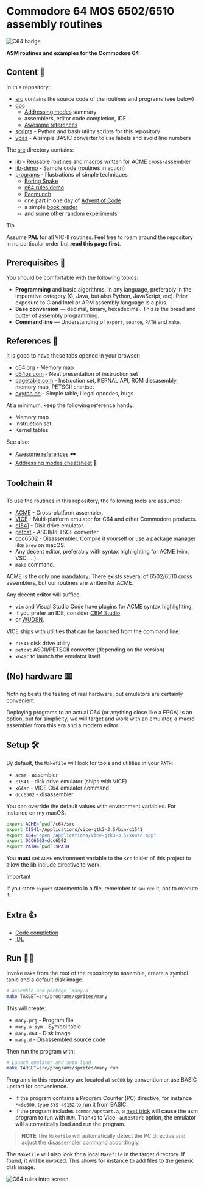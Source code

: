 # Commodore 64 MOS 6502/6510 assembly routines

![C64 badge](/doc/logo.png)

**ASM routines and examples for the Commodore 64**

## Content 👀

In this repository:

- [src](/src/) contains the source code of the routines and programs (see below)
- [doc](/doc/)
  - [Addressing modes](/doc/addressing_modes.txt) summary
  - assemblers, editor code completion, IDE...
  - [Awesome references](/doc/references.md)
- [scripts](/scripts/) - Python and bash utility scripts for this repository
- [ybas](/ybas/) - A simple BASIC converter to use labels and avoid line numbers

The [src](/src/) directory contains:

- [lib](/lib/) - Reusable routines and macros written for ACME cross-assembler
- [lib-demo](/lib-demo/) - Sample code (routines in action)
- [programs](/programs) - Illustrations of simple techniques
  - [Boring Snake](/programs/snake)
  - [c64 rules demo](/programs/c64-rules/)
  - [Pacmunch](/programs/pacmunch/)
  - one part in one day of [Advent of Code](/programs/aoc/)
  - a simple [book reader]()
  - and some other random experiments

> [!TIP]
> Assume **PAL** for all VIC-II routines. Feel free to roam around the repository in no particular order but **read this page first**.

## Prerequisites 💪

You should be comfortable with the following topics:

- **Programming** and basic algorithms, in any language, preferably in the imperative category (C, Java, but also Python, JavaScript, etc). Prior exposure to C and Intel or ARM assembly language is a plus.
- **Base conversion** — decimal, binary, hexadecimal. This is the bread and butter of assembly programming.
- **Command line** — Understanding of `export`, `source`, `PATH` and `make`.

## References 📖

It is good to have these tabs opened in your browser:

- [c64.org](https://sta.c64.org/cbm64mem.html) - Memory map
- [c64os.com](http://www.c64os.com/post/6502instructions) - Neat presentation of instruction set
- [pagetable.com](https://www.pagetable.com/c64ref/6502/) - Instruction set, KERNAL API, ROM dissasembly, memory map, PETSCII chartset
- [oxyron.de](http://www.oxyron.de/html/opcodes02.html) - Simple table, illegal opcodes, bugs

At a minimum, keep the following reference handy:

- Memory map
- Instruction set
- Kernel tables

See also:

- [Awesome references](doc/references.md) 🕶️
- [Addressing modes cheatsheet](doc/addressing_modes.txt) 📩

## Toolchain ⛓️

To use the routines in this repository, the following tools are assumed:

- [ACME](https://github.com/meonwax/acme) - Cross-platform assembler.
- [VICE](https://vice-emu.sourceforge.io/) - Multi-platform emulator for C64 and other Commodore products.
- [c1541](https://vice-emu.sourceforge.io/) - Disk drive emulator.
- [petcat](https://vice-emu.sourceforge.io/) - ASCII/PETSCII converter.
- [dcc6502](https://github.com/tcarmelveilleux/dcc6502/blob/master/dcc6502.c) - Disassembler. Compile it yourself or use a package manager like `brew` on macOS.
- Any decent editor, preferably with syntax highlighting for ACME (vim, VSC, ...).
- `make` command.

ACME is the only one mandatory. There exists several of 6502/6510 cross assemblers, but our routines are written for ACME.

Any decent editor will suffice.

- `vim` and Visual Studio Code have plugins for ACME syntax highlighting.
- If you prefer an IDE, consider [CBM Studio](http://www.ajordison.co.uk/)
- or [WUDSN](https://www.wudsn.com/index.php/ide).

VICE ships with utilities that can be launched from the command line:

- `c1541` disk drive utility
- `petcat` ASCII/PETSCII converter (depending on the version)
- `x64sc` to launch the emulator itself

## (No) hardware ⌨️

Nothing beats the feeling of real hardware, but emulators are certainly convenient.

Deploying programs to an actual C64 (or anything close like a FPGA) is an option, but for simplicity, we will target and work with an emulator, a macro assembler from this era and a modern editor.

## Setup 🛠️

By default, the `Makefile` will look for tools and utilities in your `PATH`:

- `acme` - assembler
- `c1541` - disk drive emulator (ships with VICE)
- `x64sc` - VICE C64 emulator command
- `dcc6502` - disassembler

You can override the default values with environment variables. For instance on my macOS:

```bash
export ACME=`pwd`/c64/src
export C1541=/Applications/vice-gtk3-3.5/bin/c1541
export X64="open /Applications/vice-gtk3-3.5/x64sc.app"
export DCC6502=dcc6502
export PATH=`pwd`:$PATH
```

You **must** set `ACME` environment variable to the `src` folder of this project to allow the lib include directive to work.

> [!IMPORTANT]
> If you store `export` statements in a file, remember to `source` it, not to execute it.

## Extra 👍

- [Code completion](doc/completion.md)
- [IDE](doc/ide.md)

## Run 🏃‍♀️

Invoke `make` from the root of the repository to assemble, create a symbol table and a default disk image.

```bash
# Assemble and package `many.a`
make TARGET=src/programs/sprites/many
```

This will create:

- `many.prg` - Program file
- `many.a.sym` - Symbol table
- `many.d64` - Disk image
- `many.d` - Disassembled source code

Then run the program with:

```bash
# Launch emulator and auto-load
make TARGET=src/programs/sprites/many run
```

Programs in this repository are located at `$c000` by convention or use BASIC upstart for convenience.

- If the program contains a Program Counter (PC) directive, for instance `*=$c000`, type `SYS 49152` to run it from BASIC.
- If the program includes `common/upstart.a`, a [neat trick](common/upstart.a) will cause the asm program to run with `RUN`. Thanks to Vice `-autostart` option, the emulator will automatically load and run the program.

> **NOTE**
> The `Makefile` will automatically detect the PC directive and adjust the disassembler command accordingly.

The `Makefile` will also look for a local `Makefile` in the target directory. If found, it will be invoked. This allows for instance to add files to the generic disk image.

![C64 rules intro screen](/programs/c64-rules/c64-rules.gif)
